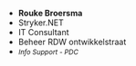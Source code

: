 <div class="flex">
    <div class="col">
      <ul class="no-list">
        <li><strong>Rouke Broersma</strong></li>
        <li>Stryker.NET</li>
        <li>IT Consultant</li>
        <li>Beheer RDW ontwikkelstraat</li>
        <li><small><em>Info Support - PDC</em></small></li>
      </ul>
    </div>
</div>